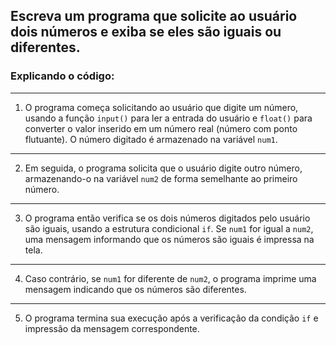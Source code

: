 ## Escreva um programa que solicite ao usuário dois números e exiba se eles são iguais ou diferentes.

### Explicando o código:
---

1. O programa começa solicitando ao usuário que digite um número, usando a função `input()` para ler a entrada do usuário e `float()` para converter o valor inserido em um número real (número com ponto flutuante). O número digitado é armazenado na variável `num1`.
---

2. Em seguida, o programa solicita que o usuário digite outro número, armazenando-o na variável `num2` de forma semelhante ao primeiro número.
---

3. O programa então verifica se os dois números digitados pelo usuário são iguais, usando a estrutura condicional `if`. Se `num1` for igual a `num2`, uma mensagem informando que os números são iguais é impressa na tela.
---

4. Caso contrário, se `num1` for diferente de `num2`, o programa imprime uma mensagem indicando que os números são diferentes.
---

5. O programa termina sua execução após a verificação da condição `if` e impressão da mensagem correspondente.